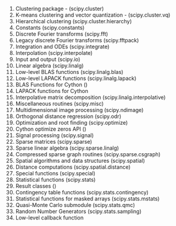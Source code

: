 1. Clustering package  - (scipy.cluster)
2. K-means clustering and vector quantization - (scipy.cluster.vq) 
3. Hierarchical clustering (scipy.cluster.hierarchy)
4. Constants (scipy.constants)
5. Discrete Fourier transforms (scipy.fft)
6. Legacy discrete Fourier transforms (scipy.fftpack)
7. Integration and ODEs (scipy.integrate)
8. Interpolation (scipy.interpolate)
9. Input and output (scipy.io)
10. Linear algebra (scipy.linalg)
11. Low-level BLAS functions (scipy.linalg.blas)
12. Low-level LAPACK functions  (scipy.linalg.lapack)
13. BLAS Functions for Cython ()
14. LAPACK functions for Cython
15. Interpolative matrix decomposition (scipy.linalg.interpolative)
16. Miscellaneous routines (scipy.misc)
17. Multidimensional image processing (scipy.ndimage)
18. Orthogonal distance regression (scipy.odr)
19. Optimization and root finding (scipy.optimize)
20. Cython optimize zeros API ()
21. Signal processing (scipy.signal)
22. Sparse matrices (scipy.sparse)
23. Sparse linear algebra (scipy.sparse.linalg)
24. Compressed sparse graph routines (scipy.sparse.csgraph)
25. Spatial algorithms and data structures (scipy.spatial)
26. Distance computations (scipy.spatial.distance)
27. Special functions (scipy.special)
28. Statistical functions (scipy.stats)
29. Result classes ()
30. Contingency table functions (scipy.stats.contingency)
31. Statistical functions for masked arrays (scipy.stats.mstats)
32. Quasi-Monte Carlo submodule (scipy.stats.qmc)
33. Random Number Generators (scipy.stats.sampling)
34. Low-level callback function
